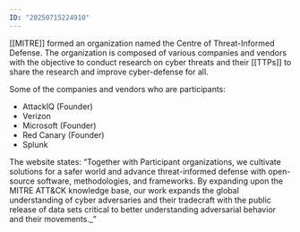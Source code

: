 ```yaml
---
ID: "20250715224910"
---
```

[[MITRE]] formed an organization named the Centre of Threat-Informed Defense. The organization is composed of various companies and vendors with the objective to conduct research on cyber threats and their [[TTPs]] to share the research and improve cyber-defense for all.

Some of the companies and vendors who are participants:
- AttackIQ (Founder)
- Verizon
- Microsoft (Founder)
- Red Canary (Founder)
- Splunk

The website states: “Together with Participant organizations, we cultivate solutions for a safer world and advance threat-informed defense with open-source software, methodologies, and frameworks. By expanding upon the MITRE ATT&CK knowledge base, our work expands the global understanding of cyber adversaries and their tradecraft with the public release of data sets critical to better understanding adversarial behavior and their movements._”



